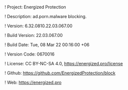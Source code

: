 ! Project: Energized Protection

! Description: ad.porn.malware blocking.

! Version: 6.32.0810.22.03.067.00

! Build Version: 22.03.067.00

! Build Date: Tue, 08 Mar 22 00:16:00 +06

! Version Code: 0670016

! License: CC BY-NC-SA 4.0, https://energized.pro/license

! Github: https://github.com/EnergizedProtection/block

! Web: https://energized.pro
